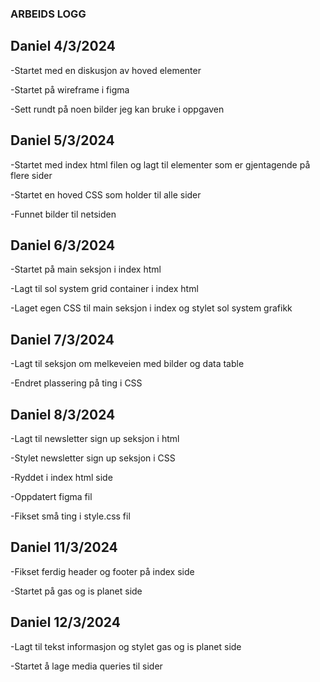 ### ARBEIDS LOGG

## Daniel 4/3/2024

-Startet med en diskusjon av hoved elementer

-Startet på wireframe i figma

-Sett rundt på noen bilder jeg kan bruke i oppgaven

## Daniel 5/3/2024

-Startet med index html filen og lagt til elementer som
er gjentagende på flere sider

-Startet en hoved CSS som holder til alle sider

-Funnet bilder til netsiden

## Daniel 6/3/2024

-Startet på main seksjon i index html

-Lagt til sol system grid container i index html

-Laget egen CSS til main seksjon i index og stylet sol system grafikk

## Daniel 7/3/2024

-Lagt til seksjon om melkeveien med bilder og data table

-Endret plassering på ting i CSS

## Daniel 8/3/2024

-Lagt til newsletter sign up seksjon i html

-Stylet newsletter sign up seksjon i CSS

-Ryddet i index html side

-Oppdatert figma fil

-Fikset små ting i style.css fil

## Daniel 11/3/2024

-Fikset ferdig header og footer på index side

-Startet på gas og is planet side

## Daniel 12/3/2024

-Lagt til tekst informasjon og stylet gas og is planet side

-Startet å lage media queries til sider